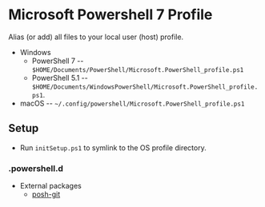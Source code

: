 # Microsoft Powershell 7 Profile

Alias (or add) all files to your local user (host) profile.
- Windows
  - PowerShell 7 -- `$HOME/Documents/PowerShell/Microsoft.PowerShell_profile.ps1`
  - PowerShell 5.1 -- `$HOME/Documents/WindowsPowerShell/Microsoft.PowerShell_profile.ps1`.
- macOS -- `~/.config/powershell/Microsoft.PowerShell_profile.ps1`


## Setup

- Run `initSetup.ps1` to symlink to the OS profile directory.


### .powershell.d

- External packages
    - [posh-git](https://github.com/dahlbyk/posh-git)


